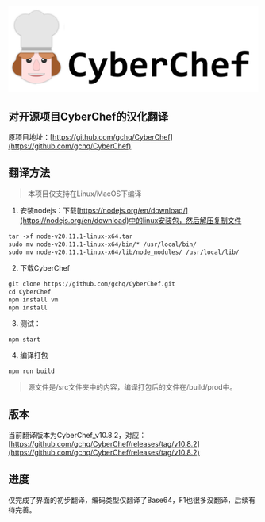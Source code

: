 ![图片](/screenshot.png)

## 对开源项目CyberChef的汉化翻译

原项目地址：[https://github.com/gchq/CyberChef](https://github.com/gchq/CyberChef)

## 翻译方法

> 本项目仅支持在Linux/MacOS下编译

1. 安装nodejs：下载[https://nodejs.org/en/download/](https://nodejs.org/en/download)中的linux安装包，然后解压复制文件
```
tar -xf node-v20.11.1-linux-x64.tar
sudo mv node-v20.11.1-linux-x64/bin/* /usr/local/bin/
sudo mv node-v20.11.1-linux-x64/lib/node_modules/ /usr/local/lib/
```

2. 下载CyberChef
```
git clone https://github.com/gchq/CyberChef.git
cd CyberChef
npm install vm
npm install
```

3. 测试：
```
npm start
```

4. 编译打包
```
npm run build
```

> 源文件是/src文件夹中的内容，编译打包后的文件在/build/prod中。

## 版本

当前翻译版本为CyberChef_v10.8.2，对应：[https://github.com/gchq/CyberChef/releases/tag/v10.8.2](https://github.com/gchq/CyberChef/releases/tag/v10.8.2)

## 进度

仅完成了界面的初步翻译，编码类型仅翻译了Base64，F1也很多没翻译，后续有待完善。
